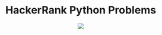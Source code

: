 <h1 align='center'>HackerRank Python Problems</h1>

<p align='center'><img src='https://cdn.dribbble.com/users/1771471/screenshots/14108349/media/0d446f06dbc6f204fdcb138902df65c9.gif'></p>
